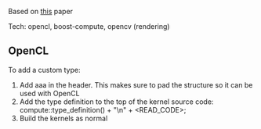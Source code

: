 Based on  [this](https://uwe-repository.worktribe.com/output/980579) paper


Tech: opencl, boost-compute, opencv (rendering)


## OpenCL

To add a custom type:

1. Add aaa in the header. This makes sure to pad the structure so it can be used with OpenCL
1. Add the type definition to the top of the kernel source code: compute::type_definition<NameOfCustomType>() + "\n" + <READ_CODE>;
1. Build the kernels as normal